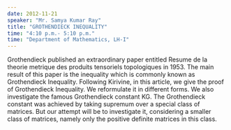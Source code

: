 ```yaml
---
date: 2012-11-21
speaker: "Mr. Samya Kumar Ray"
title: "GROTHENDIECK INEQUALITY"
time: "4:10 p.m.- 5:10 p.m." 
time: "Department of Mathematics, LH-I"
---
```

Grothendieck published an extraordinary paper entitled Resume de la theorie metrique des produits tensoriels topologiques in 1953. The main result of this paper is the inequality which is commonly known as Grothendieck Inequality. Following Kirivine, in this article, we give the proof of Grothendieck Inequality. We reformulate it in different forms. We also investigate the famous Grothendieck constant KG. The Grothendieck constant was achieved by taking supremum over a special class of matrices. But our attempt will be to investigate it, considering a smaller class of matrices, namely only the positive definite matrices in this class.
